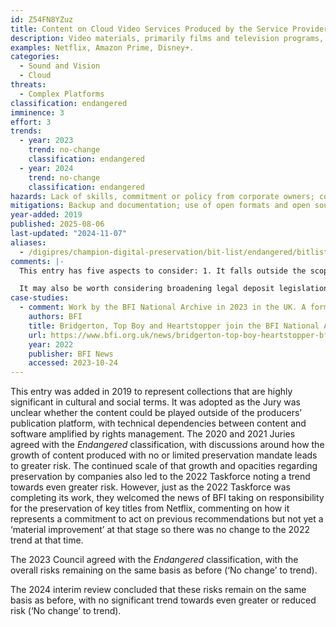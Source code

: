 ```yaml
---
id: Z54FN8YZuz
title: Content on Cloud Video Services Produced by the Service Provider
description: Video materials, primarily films and television programs, which are produced by companies that maintain their own distribution platforms and are exclusively available through these platforms.
examples: Netflix, Amazon Prime, Disney+.
categories:
  - Sound and Vision
  - Cloud
threats:
  - Complex Platforms
classification: endangered
imminence: 3
effort: 3
trends:
  - year: 2023
    trend: no-change
    classification: endangered
  - year: 2024
    trend: no-change
    classification: endangered
hazards: Lack of skills, commitment or policy from corporate owners; conflating backup with preservation; loss of original recordings; lack of preservation voice at executive level; poor planning and roadmap for infrastructure; slapdash procurement or migration to new systems; mergers and acquisitions; profusion of corporate systems; uncertainty over IPR or the presence of orphaned work; single point of failure; technical protection measures that inhibit reasonable preservation actions.
mitigations: Backup and documentation; use of open formats and open source software; data management planning; licensing that enables preservation; corporate preservation capability; resilient to hacking; authenticity and integrity managed; recognition of preservation functions at executive level; technology watch; preservation audits; participation in the preservation community.
year-added: 2019
published: 2025-08-06
last-updated: "2024-11-07"
aliases:
  - /digipres/champion-digital-preservation/bit-list/endangered/bitlist-cloud-video-services
comments: |-
  This entry has five aspects to consider: 1. It falls outside the scope of traditional regulatory frameworks and archiving has not yet been included in any legislative framework, unlike broadcast TV, where there is a designated archive in most developed nations. 2. As a result, the collection and preservation of content from online platforms is underdeveloped, and the content remains unavailable in public archives. 3. These risks are mitigated by the fact that the commercial archives are technologically advanced, with mature digital ecosystems and skills, and much of the content has a ‘long tail’ business model, and as commercial products have value, preservation incentives are clear. 4. However, these are often stored at scale on LTO tapes, and so specific issues arise with the obsolescence of LTO tape technologies for the broadcast sector. 5. Nonetheless, issues remain around archiving relevant assets which may not be valued by the production company.

  It may also be worth considering broadening legal deposit legislation so there is a mandate to deposit this content with an appropriate repository - though the volume may be unwelcome as many institutions are under-resourced.
case-studies:
  - comment: Work by the BFI National Archive in 2023 in the UK. A formal agreement with Netflix in 2022 was followed by a similar agreement with Amazon Prime Video in Summer of 2023, and by October 2023, the digital preservation workflow for curator-selected UK Netflix content was established, with two complete seasons (20 episodes) under preservation, and throughput building.
    authors: BFI
    title: Bridgerton, Top Boy and Heartstopper join the BFI National Archive and the nation’s screen heritage
    url: https://www.bfi.org.uk/news/bridgerton-top-boy-heartstopper-bfi-national-archive-netflix
    year: 2022
    publisher: BFI News
    accessed: 2023-10-24
---
```

This entry was added in 2019 to represent collections that are highly significant in cultural and social terms. It was adopted as the Jury was unclear whether the content could be played outside of the producers’ publication platform, with technical dependencies between content and software amplified by rights management. The 2020 and 2021 Juries agreed with the *Endangered* classification, with discussions around how the growth of content produced with no or limited preservation mandate leads to greater risk. The continued scale of that growth and opacities regarding preservation by companies also led to the 2022 Taskforce noting a trend towards even greater risk. However, just as the 2022 Taskforce was completing its work, they welcomed the news of BFI taking on responsibility for the preservation of key titles from Netflix, commenting on how it represents a commitment to act on previous recommendations but not yet a ‘material improvement’ at that stage so there was no change to the 2022 trend at that time.

The 2023 Council agreed with the *Endangered* classification, with the overall risks remaining on the same basis as before (‘No change’ to trend). 

The 2024 interim review concluded that these risks remain on the same basis as before, with no significant trend towards even greater or reduced risk (‘No change’ to trend).
